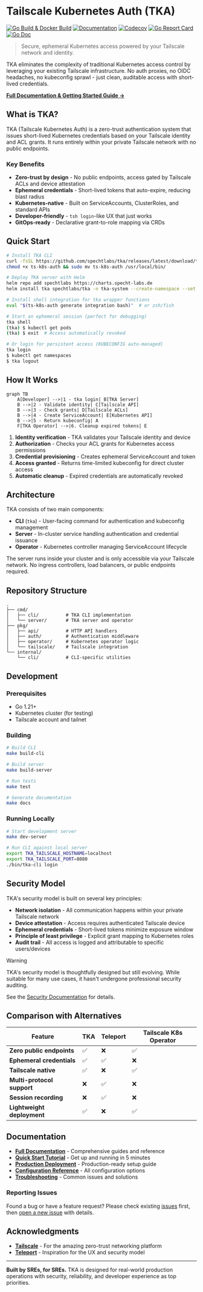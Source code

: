 # Tailscale Kubernetes Auth (TKA)

[![Go Build & Docker Build](https://github.com/spechtlabs/tka/actions/workflows/build.yaml/badge.svg)](https://github.com/spechtlabs/tka/actions/workflows/build.yaml)
[![Documentation](https://github.com/spechtlabs/tka/actions/workflows/docs-website.yaml/badge.svg)](https://github.com/spechtlabs/tka/actions/workflows/docs-website.yaml)
[![Codecov](https://codecov.io/gh/spechtlabs/tka/branch/main/graph/badge.svg)](https://codecov.io/gh/spechtlabs/tka)
[![Go Report Card](https://goreportcard.com/badge/github.com/spechtlabs/tka)](https://goreportcard.com/report/github.com/spechtlabs/tka)
[![Go Doc](https://godoc.org/github.com/spechtlabs/tka?status.svg)](https://godoc.org/github.com/spechtlabs/tka)

> Secure, ephemeral Kubernetes access powered by your Tailscale network and identity.

TKA eliminates the complexity of traditional Kubernetes access control by leveraging your existing Tailscale infrastructure. No auth proxies, no OIDC headaches, no kubeconfig sprawl - just clean, auditable access with short-lived credentials.

**[Full Documentation & Getting Started Guide →](https://tka.specht-labs.de)**

## What is TKA?

TKA (Tailscale Kubernetes Auth) is a zero-trust authentication system that issues short-lived Kubernetes credentials based on your Tailscale identity and ACL grants. It runs entirely within your private Tailscale network with no public endpoints.

### Key Benefits

- **Zero-trust by design** - No public endpoints, access gated by Tailscale ACLs and device attestation
- **Ephemeral credentials** - Short-lived tokens that auto-expire, reducing blast radius
- **Kubernetes-native** - Built on ServiceAccounts, ClusterRoles, and standard APIs
- **Developer-friendly** - `tsh login`-like UX that just works
- **GitOps-ready** - Declarative grant-to-role mapping via CRDs

## Quick Start

```bash
# Install TKA CLI
curl -fsSL https://github.com/spechtlabs/tka/releases/latest/download/ts-k8s-auth-linux-amd64 -o ts-k8s-auth
chmod +x ts-k8s-auth && sudo mv ts-k8s-auth /usr/local/bin/

# Deploy TKA server with Helm
helm repo add spechtlabs https://charts.specht-labs.de
helm install tka spechtlabs/tka -n tka-system --create-namespace --set tka.tailscale.tailnet=your-tailnet.ts.net --set secrets.tailscale.authKey=tskey-auth-your-key-here

# Install shell integration for tka wrapper functions
eval "$(ts-k8s-auth generate integration bash)"  # or zsh/fish

# Start an ephemeral session (perfect for debugging)
tka shell
(tka) $ kubectl get pods
(tka) $ exit  # Access automatically revoked

# Or login for persistent access (KUBECONFIG auto-managed)
tka login
$ kubectl get namespaces
$ tka logout
```

## How It Works

```mermaid
graph TB
    A[Developer] -->|1 - tka login| B[TKA Server]
    B -->|2 - Validate identity| C[Tailscale API]
    B -->|3 - Check grants| D[Tailscale ACLs]
    B -->|4 - Create ServiceAccount| E[Kubernetes API]
    B -->|5 - Return kubeconfig| A
    F[TKA Operator] -->|6. Cleanup expired tokens| E
```

1. **Identity verification** - TKA validates your Tailscale identity and device
2. **Authorization** - Checks your ACL grants for Kubernetes access permissions
3. **Credential provisioning** - Creates ephemeral ServiceAccount and token
4. **Access granted** - Returns time-limited kubeconfig for direct cluster access
5. **Automatic cleanup** - Expired credentials are automatically revoked

## Architecture

TKA consists of two main components:

- **CLI** (`tka`) - User-facing command for authentication and kubeconfig management
- **Server** - In-cluster service handling authentication and credential issuance
- **Operator** - Kubernetes controller managing ServiceAccount lifecycle

The server runs inside your cluster and is only accessible via your Tailscale network. No ingress controllers, load balancers, or public endpoints required.

## Repository Structure

```text
.
├── cmd/
│   ├── cli/          # TKA CLI implementation
│   └── server/       # TKA server and operator
├── pkg/
│   ├── api/          # HTTP API handlers
│   ├── auth/         # Authentication middleware
│   ├── operator/     # Kubernetes operator logic
│   └── tailscale/    # Tailscale integration
└── internal/
    └── cli/          # CLI-specific utilities
```

## Development

### Prerequisites

- Go 1.21+
- Kubernetes cluster (for testing)
- Tailscale account and tailnet

### Building

```bash
# Build CLI
make build-cli

# Build server
make build-server

# Run tests
make test

# Generate documentation
make docs
```

### Running Locally

```bash
# Start development server
make dev-server

# Run CLI against local server
export TKA_TAILSCALE_HOSTNAME=localhost
export TKA_TAILSCALE_PORT=8080
./bin/tka-cli login
```

## Security Model

TKA's security model is built on several key principles:

- **Network isolation** - All communication happens within your private Tailscale network
- **Device attestation** - Access requires authenticated Tailscale device
- **Ephemeral credentials** - Short-lived tokens minimize exposure window
- **Principle of least privilege** - Explicit grant mapping to Kubernetes roles
- **Audit trail** - All access is logged and attributable to specific users/devices

> [!WARNING]
> TKA's security model is thoughtfully designed but still evolving.
> While suitable for many use cases, it hasn't undergone professional security auditing.
>
> See the [Security Documentation](https://tka.specht-labs.de/explanation/security) for details.

## Comparison with Alternatives

| Feature | TKA | Teleport | Tailscale K8s Operator |
|---------|-----|----------|-------------------------|
| **Zero public endpoints** | ✅ | ❌ | ✅ |
| **Ephemeral credentials** | ✅ | ✅ | ❌ |
| **Tailscale native** | ✅ | ❌ | ✅ |
| **Multi-protocol support** | ❌ | ✅ | ❌ |
| **Session recording** | ❌ | ✅ | ❌ |
| **Lightweight deployment** | ✅ | ❌ | ✅ |

## Documentation

- **[Full Documentation](https://tka.specht-labs.de)** - Comprehensive guides and reference
- **[Quick Start Tutorial](https://tka.specht-labs.de/tutorials/quick)** - Get up and running in 5 minutes
- **[Production Deployment](https://tka.specht-labs.de/how-to/deploy-production)** - Production-ready setup guide
- **[Configuration Reference](https://tka.specht-labs.de/reference/configuration)** - All configuration options
- **[Troubleshooting](https://tka.specht-labs.de/how-to/troubleshooting)** - Common issues and solutions

### Reporting Issues

Found a bug or have a feature request? Please check existing [issues](https://github.com/spechtlabs/tka/issues) first, then [open a new issue](https://github.com/spechtlabs/tka/issues/new/choose) with details.

## Acknowledgments

- **[Tailscale](https://tailscale.com)** - For the amazing zero-trust networking platform
- **[Teleport](https://goteleport.com)** - Inspiration for the UX and security model

---

**Built by SREs, for SREs.** TKA is designed for real-world production operations with security, reliability, and developer experience as top priorities.
